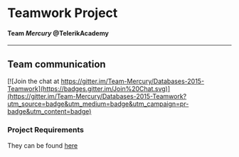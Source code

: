 # Teamwork Project
#### Team *Mercury* @TelerikAcademy
---

## Team communication
[![Join the chat at https://gitter.im/Team-Mercury/Databases-2015-Teamwork](https://badges.gitter.im/Join%20Chat.svg)](https://gitter.im/Team-Mercury/Databases-2015-Teamwork?utm_source=badge&utm_medium=badge&utm_campaign=pr-badge&utm_content=badge)

### Project Requirements
They can be found [here](https://github.com/TelerikAcademy/Databases/blob/master/21.%20Databases%20Team%20Work%20Project/2014/Databases-Teamwork-Practical-Project-2014.docx?raw=true)
